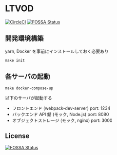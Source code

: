 # LTVOD

[![CircleCI](https://circleci.com/gh/0918nobita/LTVOD/tree/master.svg?style=svg&circle-token=c8b93630f04d2834afbcd86f5043345e4cfb6d90)](https://circleci.com/gh/0918nobita/LTVOD/tree/master) [![FOSSA Status](https://app.fossa.io/api/projects/git%2Bgithub.com%2F0918nobita%2FLTVOD.svg?type=shield)](https://app.fossa.io/projects/git%2Bgithub.com%2F0918nobita%2FLTVOD?ref=badge_shield)

## 開発環境構築

yarn, Docker を事前にインストールしておく必要あり

```
make init
```

## 各サーバの起動

```
make docker-compose-up
```

以下のサーバが起動する

- フロントエンド (webpack-dev-server) port: 1234
- バックエンド API 鯖 (モック, Node.js) port: 8080
- オブジェクトストレージ (モック, nginx) port: 3000

## License

[![FOSSA Status](https://app.fossa.io/api/projects/git%2Bgithub.com%2F0918nobita%2FLTVOD.svg?type=large)](https://app.fossa.io/projects/git%2Bgithub.com%2F0918nobita%2FLTVOD?ref=badge_large)
